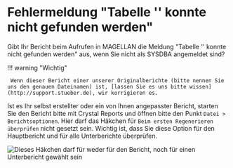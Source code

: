 # Fehlermeldung "Tabelle '' konnte nicht gefunden werden"

Gibt Ihr Bericht beim Aufrufen in MAGELLAN die Meldung "Tabelle '' konnte nicht gefunden werden" aus, wenn Sie nicht als SYSDBA angemeldet sind? 


!!! warning "Wichtig"

     Wenn dieser Bericht einer unserer Originalberichte (bitte nennen Sie uns den genauen Dateinamen) ist, [lassen Sie es uns bitte wissen](http://support.stueber.de), wir korrigieren es.

Ist es Ihr selbst erstellter oder ein von Ihnen angepasster Bericht, starten Sie den Bericht bitte mit Crystal Reports und öffnen bitte den Punkt `Datei > Berichtsoptionen`. 
Hier darf das Häkchen für `Beim ersten Regenerieren überprüfen` nicht gesetzt sein. Wichtig ist, dass Sie diese Option für den Hauptbericht und für alle Unterberichte überprüfen.

![Dieses Häkchen darf für weder für den Bericht, noch für einen Unterbericht gewählt sein ](/assets/images/knowledgebase/cr.beim.ersten.regenerieren.png)